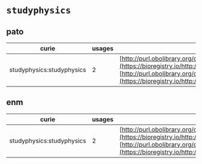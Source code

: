 # `studyphysics`

## pato

| curie                     |   usages | nodes                                                                                                                                                                                                                                |
|---------------------------|----------|--------------------------------------------------------------------------------------------------------------------------------------------------------------------------------------------------------------------------------------|
| studyphysics:studyphysics |        2 | [http://purl.obolibrary.org/obo/PATO:0001524](https://bioregistry.io/http://purl.obolibrary.org/obo/PATO:0001524), [http://purl.obolibrary.org/obo/PATO:0001526](https://bioregistry.io/http://purl.obolibrary.org/obo/PATO:0001526) |
## enm

| curie                     |   usages | nodes                                                                                                                                                                                                                                |
|---------------------------|----------|--------------------------------------------------------------------------------------------------------------------------------------------------------------------------------------------------------------------------------------|
| studyphysics:studyphysics |        2 | [http://purl.obolibrary.org/obo/PATO:0001524](https://bioregistry.io/http://purl.obolibrary.org/obo/PATO:0001524), [http://purl.obolibrary.org/obo/PATO:0001526](https://bioregistry.io/http://purl.obolibrary.org/obo/PATO:0001526) |
